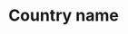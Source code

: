 ---
title: 'Country name'
field: 'is.coverage.country'
slug: 'is-coverage-country'
description: 'Official country name. Terms should be in ISO 3166-1 format'
comment: 'Select from control list. Data element used by Evidensia'
required: False
vocabulary: 'vocabulary.txt'
module: 'Coverage'
cluster: 'Global'
policy: 'Controlled value. Multi select from control list.'
layout: 'home'
---